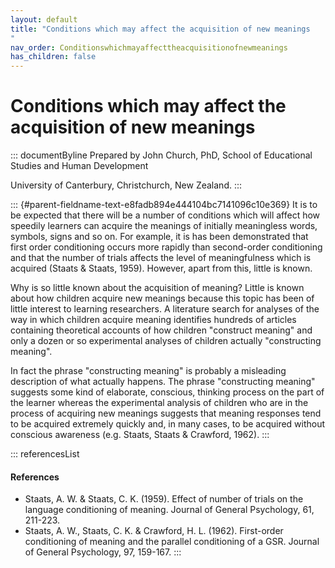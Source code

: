 ```yaml
---
layout: default
title: "Conditions which may affect the acquisition of new meanings 
"
nav_order: Conditionswhichmayaffecttheacquisitionofnewmeanings
has_children: false
---
```

# Conditions which may affect the acquisition of new meanings 


::: documentByline
Prepared by John Church, PhD, School of Educational Studies and Human
Development

University of Canterbury, Christchurch, New Zealand.
:::

::: {#parent-fieldname-text-e8fadb894e444104bc7141096c10e369}
It is to be expected that there will be a number of conditions which
will affect how speedily learners can acquire the meanings of initially
meaningless words, symbols, signs and so on. For example, it is has been
demonstrated that first order conditioning occurs more rapidly than
second-order conditioning and that the number of trials affects the
level of meaningfulness which is acquired (Staats & Staats, 1959).
However, apart from this, little is known.

Why is so little known about the acquisition of meaning? Little is known
about how children acquire new meanings because this topic has been of
little interest to learning researchers. A literature search for
analyses of the way in which children acquire meaning identifies
hundreds of articles containing theoretical accounts of how children
"construct meaning" and only a dozen or so experimental analyses of
children actually "constructing meaning".

In fact the phrase "constructing meaning" is probably a misleading
description of what actually happens. The phrase "constructing meaning"
suggests some kind of elaborate, conscious, thinking process on the part
of the learner whereas the experimental analysis of children who are in
the process of acquiring new meanings suggests that meaning responses
tend to be acquired extremely quickly and, in many cases, to be acquired
without conscious awareness (e.g. Staats, Staats & Crawford, 1962).
:::

::: referencesList
#### References

-   Staats, A. W. & Staats, C. K. (1959). Effect of number of trials on
    the language conditioning of meaning. Journal of General Psychology,
    61, 211-223.
-   Staats, A. W., Staats, C. K. & Crawford, H. L. (1962). First-order
    conditioning of meaning and the parallel conditioning of a GSR.
    Journal of General Psychology, 97, 159-167.
:::
